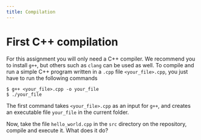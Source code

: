 ```yaml
---
title: Compilation
---
```


# First C++ compilation

For this assignment you will only need a C++ compiler. We recommend you to install `g++`, but others such as `clang` can be used as well.
To compile and run a simple C++ program written in a `.cpp` file `<your_file>.cpp`, you just have to run the following commands

```
$ g++ <your_file>.cpp -o your_file
$ ./your_file
```

The first command takes `<your_file>.cpp` as an input for `g++`, and creates an executable file `your_file` in the current folder. 

Now, take the file `hello_world.cpp` in the `src` directory on the repository, compile and execute it. What does it do? 

